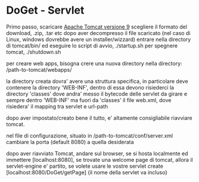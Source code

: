 # DoGet - Servlet

Primo passo, scaricare [Apache Tomcat versione 9](https://tomcat.apache.org/download-90.cgi)
scegliere il formato del download, .zip, .tar etc
dopo aver decompresso il file scaricato (nel caso di Linux, windows dovrebbe avere un installer/wizzard)
entrare nella directory di tomcat/bin/ ed eseguire lo script di avvio, ./startup.sh
per spegnere tomcat, ./shutdown.sh 

per creare web apps, bisogna crere una nuova directory nella directory:
/path-to-tomcat/webapps/

la directory creata dovra' avere una struttura specifica, in particolare deve contenere
la directory 'WEB-INF', dentro di essa devono risiederci la directory 'classes' dove andra'
messo il bytecode delle servlet da girare e sempre dentro 'WEB-INF' ma fuori da 'classes' il
file web.xml, dove risiedera' il mapping tra servlet e url-path 

dopo aver impostato/creato bene il tutto, e' altamente consigliabile riavviare tomcat.

nel file di configurazione, situato in /path-to-tomcat/conf/server.xml 
cambiare la porta (default 8080) a quella desiderata

dopo aver riavviato Tomcat, andare sul browser, se si hosta localmente
ed immettere [localhost:8080], se trovate una welcome page di tomcat, allora 
il servlet-engine e' partito, se volete usare le vostre servlet create 
[localhost:8080/DoGet/getPage] {il nome della servlet va incluso}